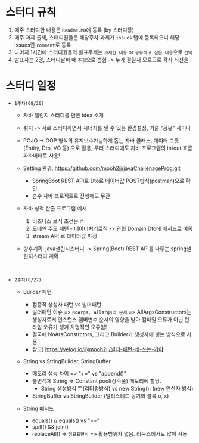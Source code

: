# 스터디 규칙
1. 매주 스터디한 내용은 `Readme.MD`에 등록 (by 스터디장)
2. 매주 과제 출제, 스터디원들은 해당주차 과제가 `issues` 탭에 등록되오니 해당 issues란 `comment`로 등록
3. 나머지 1시간에 스터디원들의 발표주제는 `과제한 내용` or `공유하고 싶은 내용`으로 `선택`
4. 발표자는 2명, 스터디날짜 때 `추첨`으로 뽑힘 -> 누가 걸릴지 모르므로 각자 최선을...


# 스터디 일정

* `1주차(08/20)`
  - 자바 챌린지 스터디를 만든 idea 소개
  - 취지 -> 서로 스터디하면서 시너지를 낼 수 있는 환경설정, 기술 "공유" 세미나

  - POJO -> OOP 형식의 유지보수가능하게 돕는 자바 클래스, 데이터 그릇(Entity, Dto, VO 등)
    으로 활용, 우리 스터디에도 자바 프로그램의 in/out 흐름 파라미터로 사용!

  - Setting 환경: https://github.com/mooh2jj/javaChallenageProg.git
    - SpringBoot REST API로 Dto로 데이터값 POST방식(postman)으로 확인
    - 순수 자바 프로젝트로 진행해도 무관

  - 자바 성적 산출 프로그램 예시
    1) 비즈니스 로직 조건문 if 
    2) 도메인 주도 패턴 - 데이터처리로직 -> 관련 Domain Dto에 메서드로 이동
    3) stream API 로 데이터값 파싱

  - 향후계획: java챌린지스터디 -> Spring(Boot) REST API를 다루는 spring챌린지스터디 계획

<br>

* `2주차(8/27)`

  - Builder 패턴
    - 점증적 생성자 패턴 vs 빌더패턴
    - 빌더패턴 이슈 => `NoArgs, AllArgs의 문제` => AllArgsConstructors는 
      생성자로서 인스턴스 맴버변수 순서의 영향을 받아 컴파일 오류가 아닌 런타임 오류가 생겨 치명적인 오류임! 
    - 결국에 NoArsConstrctors, 그리고 Builder가 생성자에 넣는 방식으로 사용
    - 참고) https://velog.io/@mooh2jj/빌더-패턴-왜-쓰는-거야

  - String vs StringBuilder, StringBuffer 
    - 메모리 성능 차이 =>  "+=" vs "append()" 
    - 불변객체 String => Constant pool(상수풀) 메모리에 할당.
      - String 생성방식 ""(리터럴방식) vs new String(); (new 연산자 방식)
    - StringBuffer vs StringBuilder  (멀티스레드 동기화 블록 o, x)

  - String 메서드 
    - equals()	// equals() vs "=="
    - spilt() && join()
    - replaceAll() => `정규표현식` => 활용범위가 넓음. 리눅스에서도 많이 사용

